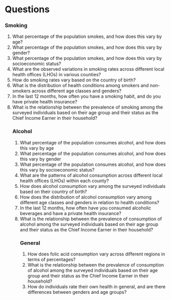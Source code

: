 # Questions

### Smoking
<ol>

<li>What percentage of the population smokes, and how does this vary by age?<?li>

<li>What percentage of the population smokes, and how does this vary by gender?</li>

<li>What percentage of the population smokes, and how does this vary by socioeconomic status?</li>

<li> What are the observed variations in smoking rates across different local health offices (LHOs) in various counties? <?li>

<li> How do smoking rates vary based on the country of birth? <?li>

<li> What is the distribution of health conditions among smokers and non-smokers across different age classes and genders? </li>

<li> In the last 12 months, how often you have a smoking habit, and do you have private health insurance? </li>

<li> What is the relationship between the prevalence of smoking among the surveyed individuals based on their age group and their status as the Chief Income Earner in their household? </li>

### Alcohol

<ol>

<li>What percentage of the population consumes alcohol, and how does this vary by age</li>

<li>What percentage of the population consumes alcohol, and how does this vary by gender</li>

<li>What percentage of the population consumes alcohol, and how does this vary by socioeconomic status?</li>

<li> What are the patterns of alcohol consumption across different local health offices (LHOs) within each county?
 </li>
 
<li> How does alcohol consumption vary among the surveyed individuals based on their country of birth? </li>

<li> How does the distribution of alcohol consumption vary among different age classes and genders in relation to health conditions? </li>

<li> In the last 12 months, how often have you consumed alcoholic beverages and have a private health insurance? </li>

<li> What is the relationship between the prevalence of consumption of alcohol among the surveyed individuals based on their age group and their status as the Chief Income Earner in their household? </li>

### General

<ol>

<li>How does folic acid consumption vary across different regions in terms of percentages?</li>

<li>What is the relationship between the prevalence of consumption of alcohol among the surveyed individuals based on their age group and their status as the Chief Income Earner in their household?</li>

<li> How do individuals rate their own health in general, and are there differences between genders and age groups? </li>

